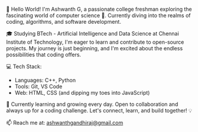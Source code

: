 👋 Hello World! I'm Ashwanth G, a passionate college freshman exploring the fascinating world of computer science 🚀. Currently diving into the realms of coding, algorithms, and software development.

🎓 Studying BTech - Artificial Intelligence and Data Science at Chennai Institute of Technology,  I'm eager to learn and contribute to open-source projects. My journey is just beginning, and I'm excited about the endless possibilities that coding offers.

💻 Tech Stack:
- Languages: C++, Python
- Tools: Git, VS Code
- Web: HTML, CSS (and dipping my toes into JavaScript)

🌱 Currently learning and growing every day. Open to collaboration and always up for a coding challenge. Let's connect, learn, and build together! 💡

📫 Reach me at: ashwanthgandhiraj@gmail.com


<!---
Ashwanth-G is a ✨ special ✨ repository because its `README.md` (this file) appears on your GitHub profile.
You can click the Preview link to take a look at your changes.
--->
